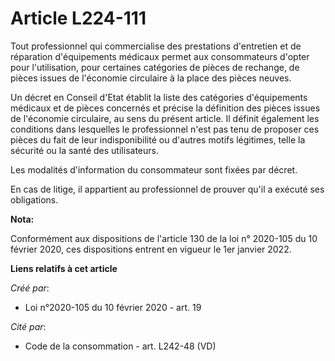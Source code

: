 # Article L224-111

Tout professionnel qui commercialise des prestations d'entretien et de réparation d'équipements médicaux permet aux
consommateurs d'opter pour l'utilisation, pour certaines catégories de pièces de rechange, de pièces issues de l'économie
circulaire à la place des pièces neuves.

Un décret en Conseil d'Etat établit la liste des catégories d'équipements médicaux et de pièces concernés et précise la
définition des pièces issues de l'économie circulaire, au sens du présent article. Il définit également les conditions dans
lesquelles le professionnel n'est pas tenu de proposer ces pièces du fait de leur indisponibilité ou d'autres motifs
légitimes, telle la sécurité ou la santé des utilisateurs.

Les modalités d'information du consommateur sont fixées par décret.

En cas de litige, il appartient au professionnel de prouver qu'il a exécuté ses obligations.

**Nota:**

Conformément aux dispositions de l'article 130 de la loi n° 2020-105 du 10 février 2020, ces dispositions entrent en vigueur
le 1er janvier 2022.

**Liens relatifs à cet article**

_Créé par_:

  - Loi n°2020-105 du 10 février 2020 - art. 19

_Cité par_:

  - Code de la consommation - art. L242-48 (VD)
